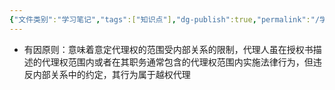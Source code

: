 ```yaml
---
{"文件类别":"学习笔记","tags":["知识点"],"dg-publish":true,"permalink":"/学习笔记/知识点/有因原则/","dgPassFrontmatter":true}
---
```


- 有因原则：意味着意定代理权的范围受内部关系的限制，代理人虽在授权书描述的代理权范围内或者在其职务通常包含的代理权范围内实施法律行为，但违反内部关系中的约定，其行为属于越权代理